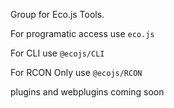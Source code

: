Group for Eco.js Tools.

For programatic access use `eco.js`

For CLI use `@ecojs/CLI`

For RCON Only use `@ecojs/RCON`

plugins and webplugins coming soon